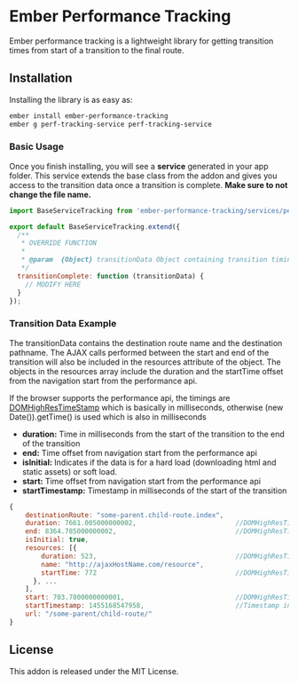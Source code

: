 # Ember Performance Tracking

Ember performance tracking is a lightweight library for getting transition times from start of a transition to the final route.

## Installation
Installing the library is as easy as:
```bash
ember install ember-performance-tracking
ember g perf-tracking-service perf-tracking-service
```

### Basic Usage
Once you finish installing, you will see a **service** generated in your app folder. This service extends the base class from the addon and gives you access to the transition data once a transition is complete. **Make sure to not change the file name.**
```js
import BaseServiceTracking from 'ember-performance-tracking/services/performance-tracking';

export default BaseServiceTracking.extend({
  /**
   * OVERRIDE FUNCTION
   * 
   * @param  {Object} transitionData Object containing transition timing data
   */
  transitionComplete: function (transitionData) {
    // MODIFY HERE
  }
});
```

### Transition Data Example
The transitionData contains the destination route name and the destination pathname. The AJAX calls performed between
the start and end of the transition will also be included in the resources attribute of the object. The objects in the
resources array include the duration and the startTime offset from the navigation start from the performance api. 

If the browser supports the performance api, the timings are [DOMHighResTimeStamp](https://developer.mozilla.org/en-US/docs/Web/API/DOMHighResTimeStamp) which is basically in milliseconds, otherwise (new Date()).getTime() is used which is also in milliseconds
* **duration:** Time in milliseconds from the start of the transition to the end of the transition
* **end:** Time offset from navigation start from the performance api
* **isInitial:** Indicates if the data is for a hard load (downloading html and static assets) or soft load.
* **start:** Time offset from navigation start from the performance api
* **startTimestamp:** Timestamp in milliseconds of the start of the transition

```js
{
    destinationRoute: "some-parent.child-route.index",
    duration: 7661.005000000002,                         //DOMHighResTimeStamp (milliseconds)
    end: 8364.785000000002,                              //DOMHighResTimeStamp (milliseconds)
    isInitial: true,
    resources: [{
        duration: 523,                                   //DOMHighResTimeStamp (milliseconds)
        name: "http://ajaxHostName.com/resource",
        startTime: 772                                   //DOMHighResTimeStamp (milliseconds)
      }, ...
    ],
    start: 703.7800000000001,                            //DOMHighResTimeStamp (milliseconds)
    startTimestamp: 1455168547958,                       //Timestamp in milliseconds since epoch
    url: "/some-parent/child-route/"
}
```

## License
This addon is released under the MIT License.
